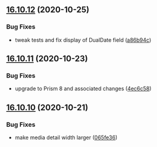 ## [16.10.12](https://github.com/phandcock/GrampsView/compare/v16.10.11...v16.10.12) (2020-10-25)


### Bug Fixes

* tweak tests and fix display of DualDate field ([a86b94c](https://github.com/phandcock/GrampsView/commit/a86b94cee8d32c36498f6e15708bd1bcdf36cbe2))



## [16.10.11](https://github.com/phandcock/GrampsView/compare/v16.10.10...v16.10.11) (2020-10-23)


### Bug Fixes

* upgrade to Prism 8 and associated changes ([4ec6c58](https://github.com/phandcock/GrampsView/commit/4ec6c587944f6eb4d4d9087b4c76621ad1b42ea7))



## [16.10.10](https://github.com/phandcock/GrampsView/compare/v16.10.9...v16.10.10) (2020-10-21)


### Bug Fixes

* make media detail width larger ([065fe36](https://github.com/phandcock/GrampsView/commit/065fe3610d6a8f05dec90367dc96d29902ebafc4))



